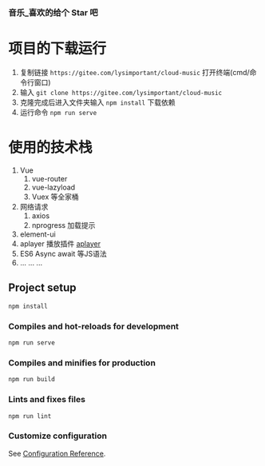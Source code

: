 ### 音乐_喜欢的给个 Star 吧
# 项目的下载运行
1. 复制链接 `https://gitee.com/lysimportant/cloud-music` 打开终端(cmd/命令行窗口)
2. 输入 `git clone https://gitee.com/lysimportant/cloud-music`
3. 克隆完成后进入文件夹输入 `npm install` 下载依赖
4. 运行命令 `npm run serve`

# 使用的技术栈
1. Vue 
   1. vue-router 
   2. vue-lazyload
   3. Vuex  等全家桶
2. 网络请求
   1. axios
   2. nprogress 加载提示
3. element-ui
4. aplayer 播放插件 [aplayer](https://aplayer.netlify.app/)
5. ES6 Async await 等JS语法
6. ... ... ...

## Project setup
```
npm install
```

### Compiles and hot-reloads for development
```
npm run serve
```

### Compiles and minifies for production
```
npm run build
```

### Lints and fixes files
```
npm run lint
```

### Customize configuration
See [Configuration Reference](https://cli.vuejs.org/config/).
